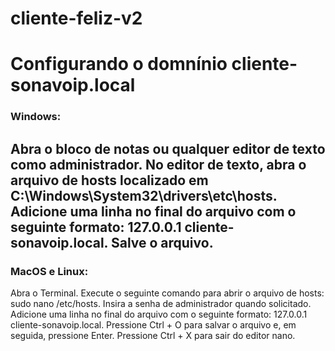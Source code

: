 # cliente-feliz-v2
 


<h1>Configurando o domnínio cliente-sonavoip.local</h1>

<h3>Windows:</h3>

Abra o bloco de notas ou qualquer editor de texto como administrador.
No editor de texto, abra o arquivo de hosts localizado em C:\Windows\System32\drivers\etc\hosts.
Adicione uma linha no final do arquivo com o seguinte formato: 127.0.0.1  cliente-sonavoip.local.
Salve o arquivo.
---
<h3>MacOS e Linux:</h3>

Abra o Terminal.
Execute o seguinte comando para abrir o arquivo de hosts: sudo nano /etc/hosts.
Insira a senha de administrador quando solicitado.
Adicione uma linha no final do arquivo com o seguinte formato: 127.0.0.1  cliente-sonavoip.local.
Pressione Ctrl + O para salvar o arquivo e, em seguida, pressione Enter.
Pressione Ctrl + X para sair do editor nano.
